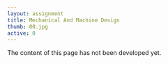 ```yaml
---
layout: assignment
title: Mechanical And Machine Design
thumb: 00.jpg
active: 0
---
```

<p class="font-italic">The content of this page has not been developed yet.</p>